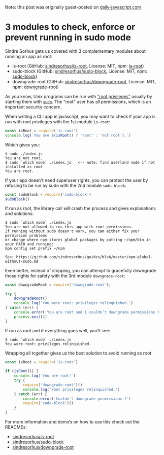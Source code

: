 Note: this post was originally guest-posted on [daily-javascript.com](http://daily-javascript.com/articles/sindre-sudo/)

# 3 modules to check, enforce or prevent running in sudo mode

Sindre Sorhus gets us covered with 3 complementary modules about running an app as root:
* is-root (GitHub: [sindresorhus/is-root](https://github.com/sindresorhus/is-root), License: MIT, npm: [is-root](https://www.npmjs.com/package/is-root))
* sudo-block (GitHub: [sindresorhus/sudo-block](https://github.com/sindresorhus/sudo-block), License: MIT, npm: [sudo-block](https://www.npmjs.com/package/sudo-block))
* downgrade-root (GitHub: [sindresorhus/downgrade-root](https://github.com/sindresorhus/downgrade-root), License: MIT, npm: [downgrade-root](https://www.npmjs.com/package/downgrade-root))

As you know, Unix programs can be run with ["root privileges"](https://en.wikipedia.org/wiki/Superuser#Unix_and_Unix-like) usually by starting them with [`sudo`](https://en.wikipedia.org/wiki/Sudo). The "root" user has all permissions, which is an important security concern.

When writing a CLI app in javascript, you may want to check if your app is run with root privileges with the 1st module `is-root`:

```js
const isRoot = require('is-root')
console.log(`You are ${isRoot() ? 'root' : 'not root'}.`)
```

Which gives you:

```
$ node ./index.js
You are not root.
$ sudo `which node` ./index.js   <-- note: find userland node if not installed as root
You are root.
```

If your app doesn't need superuser rights, you can protect the user by refusing to be run by sudo with the 2nd module `sudo-block`:

```js
const sudoBlock = require('sudo-block')
sudoBlock()
```

If run as root, the library call will crash the process and gives explanations and solutions:
```
$ sudo `which node` ./index.js
You are not allowed to run this app with root permissions.
If running without sudo doesn't work, you can either fix your permission problems
or change where npm stores global packages by putting ~/npm/bin in your PATH and running:
npm config set prefix ~/npm

See: https://github.com/sindresorhus/guides/blob/master/npm-global-without-sudo.md
```

Even better, instead of stopping, you can attempt to gracefully downgrade those rights for safety with the 3rd module `downgrade-root`:
```js
const downgradeRoot = require('downgrade-root');

try {
	downgradeRoot()
	console.log('You were root: privileges relinquished.')
} catch (err) {
	console.error('You are root and I couldn’t downgrade permissions !')
	process.exit(1)
}

```

If run as root and if everything goes well, you'll see:
```
$ sudo `which node` ./index.js
You were root: privileges relinquished.
```

Wrapping all together gives us the best solution to avoid running as root:

```js
const isRoot = require('is-root')

if (isRoot()) {
	console.log(`You are root!`)
	try {
		require('downgrade-root')()
		console.log('root privileges relinquished.')
	} catch (err) {
		console.error('Couldn’t downgrade permissions !')
		require('sudo-block')()
	}
}
```

For more information and demo’s on how to use this check out the READMEs:
* [sindresorhus/is-root](https://github.com/sindresorhus/is-root)
* [sindresorhus/sudo-block](https://github.com/sindresorhus/sudo-block)
* [sindresorhus/downgrade-root](https://github.com/sindresorhus/downgrade-root)
